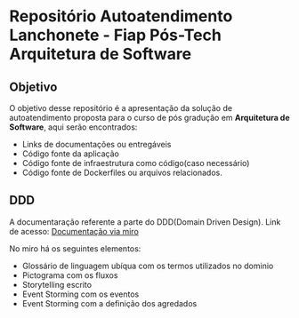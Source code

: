 # Repositório Autoatendimento Lanchonete - Fiap Pós-Tech Arquitetura de Software

## Objetivo
O objetivo desse repositório é a apresentação da solução de autoatendimento proposta para o curso de pós gradução em **Arquitetura de Software**, aqui serão encontrados:
- Links de documentações ou entregáveis
- Código fonte da aplicação
- Código fonte de infraestrutura como código(caso necessário)
- Código fonte de Dockerfiles ou arquivos relacionados.

## DDD
A documentaração referente a parte do DDD(Domain Driven Design).
Link de acesso: [Documentação via miro](https://miro.com/app/board/uXjVMnTeAN8=/?share_link_id=984815149799)

No miro há os seguintes elementos:
- Glossário de linguagem ubíqua com os termos utilizados no dominio
- Pictograma com os fluxos
- Storytelling escrito
- Event Storming com os eventos
- Event Storming com a definição dos agredados